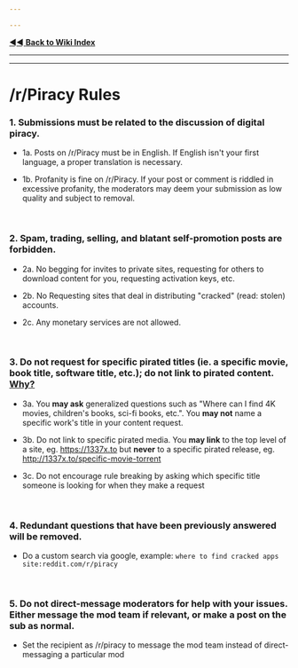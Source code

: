 ---
---
[◄◄ **Back to Wiki Index**](https://www.reddit.com/r/Piracy/wiki/index)

---
---

# /r/Piracy Rules







### 1. Submissions must be related to the discussion of digital piracy.
 * 1a. Posts on /r/Piracy must be in English. If English isn't your first language, a proper translation is necessary.
 * 1b. Profanity is fine on /r/Piracy. If your post or comment is riddled in excessive profanity, the moderators may deem your submission as low quality and subject to removal.

&nbsp;




### 2. Spam, trading, selling, and blatant self-promotion posts are forbidden.
 * 2a. No begging for invites to private sites, requesting for others to download content for you, requesting activation keys, etc.
 * 2b. No Requesting sites that deal in distributing "cracked" (read: stolen) accounts.
 * 2c. Any monetary services are not allowed.

&nbsp;




### 3. Do not request for specific pirated titles (ie. a specific movie, book title, software title, etc.); do not link to pirated content. [Why?](https://www.reddit.com/r/piracy/wiki/subfaq)
 * 3a. You **may ask** generalized questions such as "Where can I find 4K movies, children's books, sci-fi books, etc.". You **may not** name a specific work's title in your content request.
 * 3b. Do not link to specific pirated media. You **may link** to the top level of a site, eg. https://1337x.to but **never** to a specific pirated release, eg. http://1337x.to/specific-movie-torrent
 * 3c. Do not encourage rule breaking by asking which specific title someone is looking for when they make a request

&nbsp;




### 4. Redundant questions that have been previously answered will be removed.
 * Do a custom search via google, example: `where to find cracked apps site:reddit.com/r/piracy`

&nbsp;




### 5. Do not direct-message moderators for help with your issues. Either message the mod team if relevant, or make a post on the sub as normal.
 * Set the recipient as /r/piracy to message the mod team instead of direct-messaging a particular mod

&nbsp;

&nbsp;